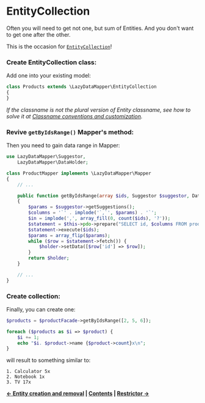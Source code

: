 EntityCollection
===

Often you will need to get not one, but sum of Entities. And you don't want to get one after the other.

This is the occasion for [`EntityCollection`](../src/EntityCollection.php)!

### Create EntityCollection class:

Add one into your existing model:

```php
class Products extends \LazyDataMapper\EntityCollection
{
}
```

*If the classname is not the plural version of Entity classname, see how to solve it at
[Classname conventions and customization](2.Classname-conventions-and-customization.md).*

### Revive `getByIdsRange()` Mapper's method:

Then you need to gain data range in Mapper:

```php
use LazyDataMapper\Suggestor,
	LazyDataMapper\DataHolder;

class ProductMapper implements \LazyDataMapper\Mapper
{
	// ...

	public function getByIdsRange(array $ids, Suggestor $suggestor, DataHolder $holder = NULL)
	{
		$params = $suggestor->getSuggestions();
		$columns = '`' . implode('`,`', $params) . '`';
		$in = implode(',', array_fill(0, count($ids), '?'));
		$statement = $this->pdo->prepare("SELECT id, $columns FROM product WHERE id IN ($in)");
		$statement->execute($ids);
		$params = array_flip($params);
		while ($row = $statement->fetch()) {
			$holder->setData([$row['id'] => $row]);
		}
		return $holder;
	}

	// ...
}
```

### Create collection:

Finally, you can create one:

```php
$products = $productFacade->getByIdsRange([2, 5, 6]);

foreach ($products as $i => $product) {
	$i += 1;
	echo "$i. $product->name {$product->count}x\n";
}
```

will result to something similar to:

```
1. Calculator 5x
2. Notebook 1x
3. TV 17x
```


**[← Entity creation and removal](5.Entity-creation-and-removal.md)
| [Contents](../readme.md#documentation)
| [Restrictor →](7.Restrictor.md)**
